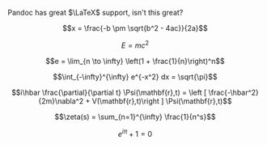 Pandoc has great $\LaTeX$ support, isn't this great?

$$x = \frac{-b \pm \sqrt{b^2 - 4ac}}{2a}$$

$$E = mc^2$$

$$e = \lim_{n \to \infty} \left(1 + \frac{1}{n}\right)^n$$

$$\int_{-\infty}^{\infty} e^{-x^2} dx = \sqrt{\pi}$$

$$i\hbar \frac{\partial}{\partial t} \Psi(\mathbf{r},t) = \left [ \frac{-\hbar^2}{2m}\nabla^2 + V(\mathbf{r},t)\right ] \Psi(\mathbf{r},t)$$

$$\zeta(s) = \sum_{n=1}^{\infty} \frac{1}{n^s}$$

$$e^{i\pi} + 1 = 0$$
